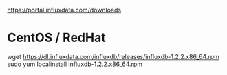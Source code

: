 https://portal.influxdata.com/downloads


# CentOS / RedHat
wget https://dl.influxdata.com/influxdb/releases/influxdb-1.2.2.x86_64.rpm
sudo yum localinstall influxdb-1.2.2.x86_64.rpm
